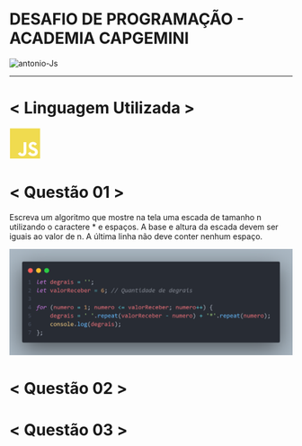 # DESAFIO DE PROGRAMAÇÃO - ACADEMIA CAPGEMINI
<img alt="antonio-Js" src="https://capgemini.proway.com.br/assets/img/logo-capgemini.png">
<hr>

# < Linguagem Utilizada >

<img alt="antonio-Js" height="55px" width="55px" src="https://raw.githubusercontent.com/devicons/devicon/master/icons/javascript/javascript-plain.svg">


# < Questão 01 >

  Escreva um algoritmo que mostre na tela uma escada de tamanho n utilizando o caractere * e espaços. A base e altura da escada devem ser iguais ao valor de n. A última linha não deve conter nenhum espaço.
  
![q1](https://github.com/antoniocristovam/DesafioCapGemine/blob/main/Prova/img/q1.png?raw=true)

# < Questão 02 >

# < Questão 03 >
